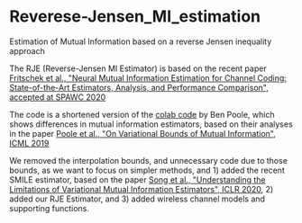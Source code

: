 # Reverese-Jensen_MI_estimation
 Estimation of Mutual Information based on a reverse Jensen inequality approach
 
 The RJE (Reverse-Jensen MI Estimator) is based on the recent paper [Fritschek et al., "Neural Mutual Information Estimation for Channel Coding: State-of-the-Art Estimators, Analysis, and Performance Comparison", accepted at SPAWC 2020]()
 
 The code is a shortened version of the [colab code](https://colab.research.google.com/github/google-research/google-research/blob/master/vbmi/vbmi_demo.ipynb)
 by Ben Poole, which shows differences in mutual information estimators, based on their analyses in the paper [Poole et al., "On Variational Bounds of Mutual Information", ICML 2019](https://arxiv.org/abs/1905.06922)
 
 We removed the interpolation bounds, and unnecessary code due to those bounds, as we want to focus on simpler methods, and 1)
 added the recent SMILE estimator, based on the paper [Song et al., "Understanding the Limitations of Variational Mutual Information Estimators", ICLR 2020](https://arxiv.org/abs/1910.06222), 2) added our RJE Estimator, and 3) added wireless channel models and supporting functions.
